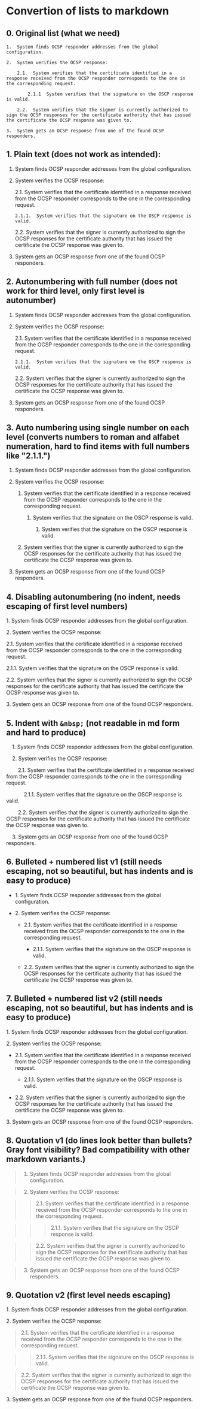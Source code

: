# Convertion of lists to markdown

## 0. Original list (what we need)
```
1.  System finds OCSP responder addresses from the global configuration.

2.  System verifies the OCSP response:

    2.1.  System verifies that the certificate identified in a response received from the OCSP responder corresponds to the one in the corresponding request.

        2.1.1  System verifies that the signature on the OSCP response is valid.

    2.2.  System verifies that the signer is currently authorized to sign the OCSP responses for the certificate authority that has issued the certificate the OCSP response was given to.

3.  System gets an OCSP response from one of the found OCSP responders.
```

## 1. Plain text (does not work as intended):

1.  System finds OCSP responder addresses from the global configuration.

2.  System verifies the OCSP response:

    2.1.  System verifies that the certificate identified in a response received from the OCSP responder corresponds to the one in the corresponding request.

        2.1.1.  System verifies that the signature on the OSCP response is valid.

    2.2.  System verifies that the signer is currently authorized to sign the OCSP responses for the certificate authority that has issued the certificate the OCSP response was given to.

3.  System gets an OCSP response from one of the found OCSP responders.

## 2. Autonumbering with full number (does not work for third level, only first level is autonumber)

1.  System finds OCSP responder addresses from the global configuration.

2.  System verifies the OCSP response:

    2.1.  System verifies that the certificate identified in a response received from the OCSP responder corresponds to the one in the corresponding request.

        2.1.1.  System verifies that the signature on the OSCP response is valid.

    2.2.  System verifies that the signer is currently authorized to sign the OCSP responses for the certificate authority that has issued the certificate the OCSP response was given to.

3.  System gets an OCSP response from one of the found OCSP responders.

## 3. Auto numbering using single number on each level (converts numbers to roman and alfabet numeration, hard to find items with full numbers like "2.1.1.")

1.  System finds OCSP responder addresses from the global configuration.

2.  System verifies the OCSP response:

    1.  System verifies that the certificate identified in a response received from the OCSP responder corresponds to the one in the corresponding request.

        1.  System verifies that the signature on the OSCP response is valid.

            1.  System verifies that the signature on the OSCP response is valid.

    2.  System verifies that the signer is currently authorized to sign the OCSP responses for the certificate authority that has issued the certificate the OCSP response was given to.

3.  System gets an OCSP response from one of the found OCSP responders.

## 4. Disabling autonumbering (no indent, needs escaping of first level numbers)

1\.  System finds OCSP responder addresses from the global configuration.

2\.  System verifies the OCSP response:

2.1.  System verifies that the certificate identified in a response received from the OCSP responder corresponds to the one in the corresponding request.

2.1.1.  System verifies that the signature on the OSCP response is valid.

2.2.  System verifies that the signer is currently authorized to sign the OCSP responses for the certificate authority that has issued the certificate the OCSP response was given to.

3\.  System gets an OCSP response from one of the found OCSP responders.

## 5. Indent with `&nbsp;` (not readable in md form and hard to produce)

&nbsp;&nbsp;&nbsp;&nbsp;1.  System finds OCSP responder addresses from the global configuration.

&nbsp;&nbsp;&nbsp;&nbsp;2.  System verifies the OCSP response:

&nbsp;&nbsp;&nbsp;&nbsp;&nbsp;&nbsp;&nbsp;&nbsp;2.1.  System verifies that the certificate identified in a response received from the OCSP responder corresponds to the one in the corresponding request.

&nbsp;&nbsp;&nbsp;&nbsp;&nbsp;&nbsp;&nbsp;&nbsp;&nbsp;&nbsp;&nbsp;&nbsp;2.1.1.  System verifies that the signature on the OSCP response is valid.

&nbsp;&nbsp;&nbsp;&nbsp;&nbsp;&nbsp;&nbsp;&nbsp;2.2.  System verifies that the signer is currently authorized to sign the OCSP responses for the certificate authority that has issued the certificate the OCSP response was given to.

&nbsp;&nbsp;&nbsp;&nbsp;3.  System gets an OCSP response from one of the found OCSP responders.

## 6. Bulleted + numbered list v1 (still needs escaping, not so beautiful, but has indents and is easy to produce)

* 1\. System finds OCSP responder addresses from the global configuration.

* 2\. System verifies the OCSP response:

    * 2.1. System verifies that the certificate identified in a response received from the OCSP responder corresponds to the one in the corresponding request.

        * 2.1.1. System verifies that the signature on the OSCP response is valid.

    * 2.2. System verifies that the signer is currently authorized to sign the OCSP responses for the certificate authority that has issued the certificate the OCSP response was given to.

## 7. Bulleted + numbered list v2 (still needs escaping, not so beautiful, but has indents and is easy to produce)

1\. System finds OCSP responder addresses from the global configuration.

2\. System verifies the OCSP response:

* 2.1. System verifies that the certificate identified in a response received from the OCSP responder corresponds to the one in the corresponding request.

    * 2.1.1. System verifies that the signature on the OSCP response is valid.

* 2.2. System verifies that the signer is currently authorized to sign the OCSP responses for the certificate authority that has issued the certificate the OCSP response was given to.

3\. System gets an OCSP response from one of the found OCSP responders.

## 8. Quotation v1 (do lines look better than bullets? Gray font visibility? Bad compatibility with other markdown variants.)

> 1.  System finds OCSP responder addresses from the global configuration.

> 2.  System verifies the OCSP response:

>> 2.1.  System verifies that the certificate identified in a response received from the OCSP responder corresponds to the one in the corresponding request.

>>> 2.1.1.  System verifies that the signature on the OSCP response is valid.

>> 2.2.  System verifies that the signer is currently authorized to sign the OCSP responses for the certificate authority that has issued the certificate the OCSP response was given to.

> 3.  System gets an OCSP response from one of the found OCSP responders.

## 9. Quotation v2 (first level needs escaping)

1\.  System finds OCSP responder addresses from the global configuration.

2\.  System verifies the OCSP response:

> 2.1.  System verifies that the certificate identified in a response received from the OCSP responder corresponds to the one in the corresponding request.

>> 2.1.1.  System verifies that the signature on the OSCP response is valid.

> 2.2.  System verifies that the signer is currently authorized to sign the OCSP responses for the certificate authority that has issued the certificate the OCSP response was given to.

3\.  System gets an OCSP response from one of the found OCSP responders.
